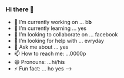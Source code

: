 ### Hi there 👋

- 🔭 I’m currently working on ... b**b**
- 🌱 I’m currently learning ... yes
- 👯 I’m looking to collaborate on ... facebook
- 🤔 I’m looking for help with ... evryday
- 💬 Ask me about ... yes
- 📫 How to reach me: ...0000p
- 😄 Pronouns: ...hi/his
- ⚡ Fun fact: ... ho yes
-->
